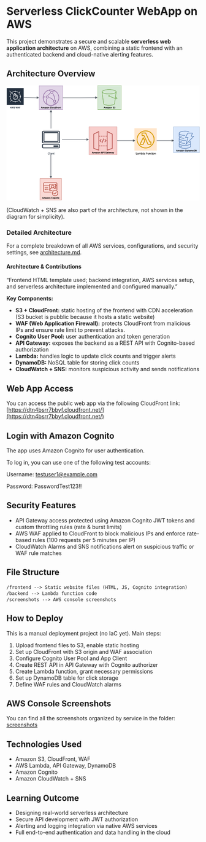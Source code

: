 # Serverless ClickCounter WebApp on AWS

This project demonstrates a secure and scalable **serverless web application architecture** on AWS, combining a static frontend with an authenticated backend and cloud-native alerting features.


##  Architecture Overview

![Architecture Diagram](./aws_architecture_diagram.png)

(CloudWatch + SNS are also part of the architecture, not shown in the diagram for simplicity).

### Detailed Architecture

For a complete breakdown of all AWS services, configurations, and security settings, see [architecture.md](./architecture.md).

#### Architecture & Contributions

“Frontend HTML template used; backend integration, AWS services setup, and serverless architecture implemented and configured manually.”

**Key Components:**

- **S3 + CloudFront:** static hosting of the frontend with CDN acceleration (S3 bucket is pubblic because it hosts a static website)
- **WAF (Web Application Firewall):** protects CloudFront from malicious IPs and ensure rate limit to prevent attacks.
- **Cognito User Pool:** user authentication and token generation
- **API Gateway:** exposes the backend as a REST API with Cognito-based authorization
- **Lambda:** handles logic to update click counts and trigger alerts
- **DynamoDB:** NoSQL table for storing click counts
- **CloudWatch + SNS:** monitors suspicious activity and sends notifications

## Web App Access

You can access the public web app via the following CloudFront link:
[https://dtn4bsrr7bbyf.cloudfront.net/](https://dtn4bsrr7bbyf.cloudfront.net/)

## Login with Amazon Cognito

The app uses Amazon Cognito for user authentication.

To log in, you can use one of the following test accounts:

Username: testuser1@example.com

Password: PasswordTest123!!

##  Security Features

- API Gateway access protected using Amazon Cognito JWT tokens and custom throttling rules (rate & burst limits)
- AWS WAF applied to CloudFront to block malicious IPs and enforce rate-based rules (100 requests per 5 minutes per IP)
- CloudWatch Alarms and SNS notifications alert on suspicious traffic or WAF rule matches

##  File Structure
```text
/frontend --> Static website files (HTML, JS, Cognito integration)
/backend --> Lambda function code
/screenshots --> AWS console screenshots 
```
##  How to Deploy

This is a manual deployment project (no IaC yet). Main steps:

1. Upload frontend files to S3, enable static hosting
2. Set up CloudFront with S3 origin and WAF association
3. Configure Cognito User Pool and App Client
4. Create REST API in API Gateway with Cognito authorizer
5. Create Lambda function, grant necessary permissions
6. Set up DynamoDB table for click storage
7. Define WAF rules and CloudWatch alarms

##  AWS Console Screenshots

You can find all the screenshots organized by service
in the folder: [screenshots](./screenshots/)

##  Technologies Used

- Amazon S3, CloudFront, WAF
- AWS Lambda, API Gateway, DynamoDB
- Amazon Cognito
- Amazon CloudWatch + SNS

##  Learning Outcome

- Designing real-world serverless architecture
- Secure API development with JWT authorization
- Alerting and logging integration via native AWS services
- Full end-to-end authentication and data handling in the cloud
